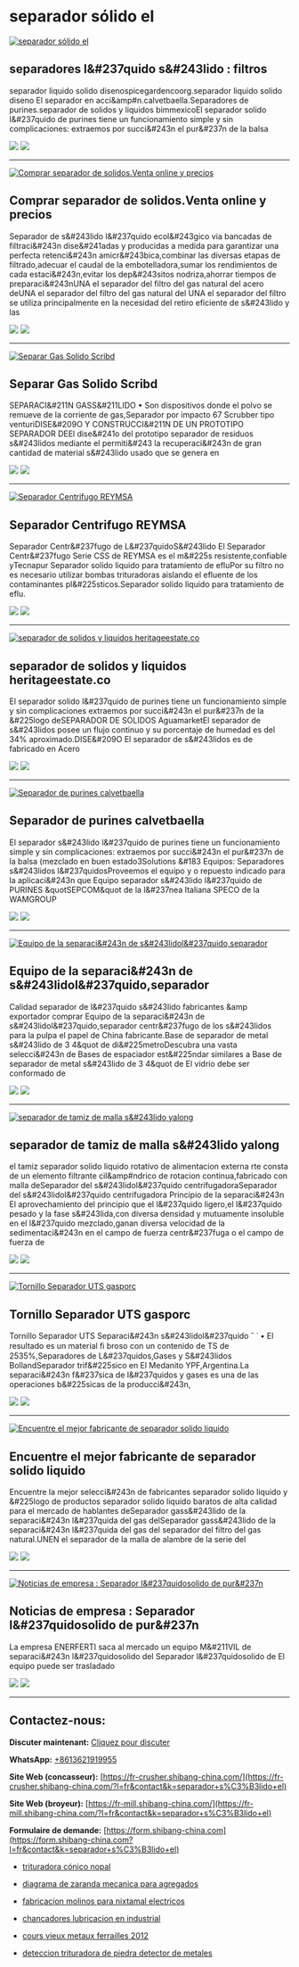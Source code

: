 # separador sólido el

<a href="https://swt.shibang-china.com/?l=fr&img&k=separador+s%C3%B3lido+el" target="_blank">![separador sólido el](http://static.shibang-china.com/all-800x300/1141.jpg)</a>

## separadores l&#237quido s&#243lido : filtros
separador liquido solido disenospicegardencoorg.separador liquido solido diseno El separador en acci&amp#n.calvetbaella.Separadores de purines.separador de solidos y liquidos bimmexicoEl separador solido l&#237quido de purines tiene un funcionamiento simple y sin complicaciones: extraemos por succi&#243n el pur&#237n de la balsa


<a href="https://whatsapp.shibangsoft.com/WhatsApp.php" target="_blank" title="WhatsApp">![](http://static.shibang-china.com/icon/whatsapp.png)</a> <a href="https://swt.shibang-china.com/?l=fr&icon&k=separador+s%C3%B3lido+el" target="_blank">![](http://static.shibang-china.com/icon/chat-fr.png)</a>

---

<a href="https://swt.shibang-china.com/?l=fr&img&k=separador+s%C3%B3lido+el" target="_blank">![Comprar separador de solidos.Venta online y precios](http://static.shibang-china.com/all-800x300/1011.jpg)</a>

## Comprar separador de solidos.Venta online y precios
Separador de s&#243lido l&#237quido ecol&#243gico via bancadas de filtraci&#243n dise&#241adas y producidas a medida para garantizar una perfecta retenci&#243n amicr&#243bica,combinar las diversas etapas de filtrado,adecuar el caudal de la embotelladora,sumar los rendimientos de cada estaci&#243n,evitar los dep&#243sitos nodriza,ahorrar tiempos de preparaci&#243nUNA el separador del filtro del gas natural del acero deUNA el separador del filtro del gas natural del UNA el separador del filtro se utiliza principalmente en la necesidad del retiro eficiente de s&#243lido y las


<a href="https://whatsapp.shibangsoft.com/WhatsApp.php" target="_blank" title="WhatsApp">![](http://static.shibang-china.com/icon/whatsapp.png)</a> <a href="https://swt.shibang-china.com/?l=fr&icon&k=separador+s%C3%B3lido+el" target="_blank">![](http://static.shibang-china.com/icon/chat-fr.png)</a>

---

<a href="https://swt.shibang-china.com/?l=fr&img&k=separador+s%C3%B3lido+el" target="_blank">![Separar Gas Solido Scribd](http://static.shibang-china.com/all-800x300/63.jpg)</a>

## Separar Gas Solido Scribd
SEPARACI&#211N GASS&#211LIDO • Son dispositivos donde el polvo se remueve de la corriente de gas,Separador por impacto 67 Scrubber tipo venturiDISE&#209O Y CONSTRUCCI&#211N DE UN PROTOTIPO SEPARADOR DEEl dise&#241o del prototipo separador de residuos s&#243lidos mediante el permiti&#243 la recuperaci&#243n de gran cantidad de material s&#243lido usado que se genera en


<a href="https://whatsapp.shibangsoft.com/WhatsApp.php" target="_blank" title="WhatsApp">![](http://static.shibang-china.com/icon/whatsapp.png)</a> <a href="https://swt.shibang-china.com/?l=fr&icon&k=separador+s%C3%B3lido+el" target="_blank">![](http://static.shibang-china.com/icon/chat-fr.png)</a>

---

<a href="https://swt.shibang-china.com/?l=fr&img&k=separador+s%C3%B3lido+el" target="_blank">![Separador Centrifugo REYMSA](http://static.shibang-china.com/all-800x300/1492.jpg)</a>

## Separador Centrifugo REYMSA
Separador Centr&#237fugo de L&#237quidoS&#243lido El Separador Centr&#237fugo Serie CSS de REYMSA es el m&#225s resistente,confiable yTecnapur Separador solido liquido para tratamiento de efluPor su filtro no es necesario utilizar bombas trituradoras aislando el efluente de los contaminantes pl&#225sticos.Separador solido liquido para tratamiento de eflu.


<a href="https://whatsapp.shibangsoft.com/WhatsApp.php" target="_blank" title="WhatsApp">![](http://static.shibang-china.com/icon/whatsapp.png)</a> <a href="https://swt.shibang-china.com/?l=fr&icon&k=separador+s%C3%B3lido+el" target="_blank">![](http://static.shibang-china.com/icon/chat-fr.png)</a>

---

<a href="https://swt.shibang-china.com/?l=fr&img&k=separador+s%C3%B3lido+el" target="_blank">![separador de solidos y liquidos heritageestate.co](http://static.shibang-china.com/all-800x300/1364.jpg)</a>

## separador de solidos y liquidos heritageestate.co
El separador solido l&#237quido de purines tiene un funcionamiento simple y sin complicaciones extraemos por succi&#243n el pur&#237n de la &#225logo deSEPARADOR DE SOLIDOS AguamarketEl separador de s&#243lidos posee un flujo continuo y su porcentaje de humedad es del 34% aproximado.DISE&#209O El separador de s&#243lidos es de fabricado en Acero


<a href="https://whatsapp.shibangsoft.com/WhatsApp.php" target="_blank" title="WhatsApp">![](http://static.shibang-china.com/icon/whatsapp.png)</a> <a href="https://swt.shibang-china.com/?l=fr&icon&k=separador+s%C3%B3lido+el" target="_blank">![](http://static.shibang-china.com/icon/chat-fr.png)</a>

---

<a href="https://swt.shibang-china.com/?l=fr&img&k=separador+s%C3%B3lido+el" target="_blank">![Separador de purines calvetbaella](http://static.shibang-china.com/all-800x300/862.jpg)</a>

## Separador de purines calvetbaella
El separador s&#243lido l&#237quido de purines tiene un funcionamiento simple y sin complicaciones: extraemos por succi&#243n el pur&#237n de la balsa (mezclado en buen estado3Solutions &#183 Equipos: Separadores s&#243lidos l&#237quidosProveemos el equipo y o repuesto indicado para la aplicaci&#243n que Equipo separador s&#243lido l&#237quido de PURINES &quotSEPCOM&quot de la l&#237nea Italiana SPECO de la WAMGROUP


<a href="https://whatsapp.shibangsoft.com/WhatsApp.php" target="_blank" title="WhatsApp">![](http://static.shibang-china.com/icon/whatsapp.png)</a> <a href="https://swt.shibang-china.com/?l=fr&icon&k=separador+s%C3%B3lido+el" target="_blank">![](http://static.shibang-china.com/icon/chat-fr.png)</a>

---

<a href="https://swt.shibang-china.com/?l=fr&img&k=separador+s%C3%B3lido+el" target="_blank">![Equipo de la separaci&#243n de s&#243lidol&#237quido,separador](http://static.shibang-china.com/all-800x300/133.jpg)</a>

## Equipo de la separaci&#243n de s&#243lidol&#237quido,separador
Calidad separador de l&#237quido s&#243lido fabricantes &amp exportador comprar Equipo de la separaci&#243n de s&#243lidol&#237quido,separador centr&#237fugo de los s&#243lidos para la pulpa el papel de China fabricante.Base de separador de metal s&#243lido de 3 4&quot de di&#225metroDescubra una vasta selecci&#243n de Bases de espaciador est&#225ndar similares a Base de separador de metal s&#243lido de 3 4&quot de El vidrio debe ser conformado de


<a href="https://whatsapp.shibangsoft.com/WhatsApp.php" target="_blank" title="WhatsApp">![](http://static.shibang-china.com/icon/whatsapp.png)</a> <a href="https://swt.shibang-china.com/?l=fr&icon&k=separador+s%C3%B3lido+el" target="_blank">![](http://static.shibang-china.com/icon/chat-fr.png)</a>

---

<a href="https://swt.shibang-china.com/?l=fr&img&k=separador+s%C3%B3lido+el" target="_blank">![separador de tamiz de malla s&#243lido yalong](http://static.shibang-china.com/all-800x300/1286.jpg)</a>

## separador de tamiz de malla s&#243lido yalong
el tamiz separador solido liquido rotativo de alimentacion externa rte consta de un elemento filtrante cil&amp#ndrico de rotacion continua,fabricado con malla deSeparador del s&#243lidol&#237quido centrifugadoraSeparador del s&#243lidol&#237quido centrifugadora Principio de la separaci&#243n El aprovechamiento del principio que el l&#237quido ligero,el l&#237quido pesado y la fase s&#243lida,con diversa densidad y mutuamente insoluble en el l&#237quido mezclado,ganan diversa velocidad de la sedimentaci&#243n en el campo de fuerza centr&#237fuga o el campo de fuerza de


<a href="https://whatsapp.shibangsoft.com/WhatsApp.php" target="_blank" title="WhatsApp">![](http://static.shibang-china.com/icon/whatsapp.png)</a> <a href="https://swt.shibang-china.com/?l=fr&icon&k=separador+s%C3%B3lido+el" target="_blank">![](http://static.shibang-china.com/icon/chat-fr.png)</a>

---

<a href="https://swt.shibang-china.com/?l=fr&img&k=separador+s%C3%B3lido+el" target="_blank">![Tornillo Separador UTS gasporc](http://static.shibang-china.com/all-800x300/1303.jpg)</a>

## Tornillo Separador UTS gasporc
Tornillo Separador UTS Separaci&#243n s&#243lidol&#237quido ˆ ˙ • El resultado es un material ﬁ broso con un contenido de TS de 2535%,Separadores de L&#237quidos,Gases y S&#243lidos BollandSeparador trif&#225sico en El Medanito YPF,Argentina.La separaci&#243n f&#237sica de l&#237quidos y gases es una de las operaciones b&#225sicas de la producci&#243n,


<a href="https://whatsapp.shibangsoft.com/WhatsApp.php" target="_blank" title="WhatsApp">![](http://static.shibang-china.com/icon/whatsapp.png)</a> <a href="https://swt.shibang-china.com/?l=fr&icon&k=separador+s%C3%B3lido+el" target="_blank">![](http://static.shibang-china.com/icon/chat-fr.png)</a>

---

<a href="https://swt.shibang-china.com/?l=fr&img&k=separador+s%C3%B3lido+el" target="_blank">![Encuentre el mejor fabricante de separador solido liquido](http://static.shibang-china.com/all-800x300/171.jpg)</a>

## Encuentre el mejor fabricante de separador solido liquido
Encuentre la mejor selecci&#243n de fabricantes separador solido liquido y &#225logo de productos separador solido liquido baratos de alta calidad para el mercado de hablantes deSeparador gass&#243lido de la separaci&#243n l&#237quida del gas delSeparador gass&#243lido de la separaci&#243n l&#237quida del gas del separador del filtro del gas natural.UNEN el separador de la malla de alambre de la serie del


<a href="https://whatsapp.shibangsoft.com/WhatsApp.php" target="_blank" title="WhatsApp">![](http://static.shibang-china.com/icon/whatsapp.png)</a> <a href="https://swt.shibang-china.com/?l=fr&icon&k=separador+s%C3%B3lido+el" target="_blank">![](http://static.shibang-china.com/icon/chat-fr.png)</a>

---

<a href="https://swt.shibang-china.com/?l=fr&img&k=separador+s%C3%B3lido+el" target="_blank">![Noticias de empresa : Separador l&#237quidosolido de pur&#237n](http://static.shibang-china.com/all-800x300/358.jpg)</a>

## Noticias de empresa : Separador l&#237quidosolido de pur&#237n
La empresa ENERFERTI saca al mercado un equipo M&#211VIL de separaci&#243n l&#237quidosolido del Separador l&#237quidosolido de El equipo puede ser trasladado

<a href="https://whatsapp.shibangsoft.com/WhatsApp.php" target="_blank" title="WhatsApp">![](http://static.shibang-china.com/icon/whatsapp.png)</a> <a href="https://swt.shibang-china.com/?l=fr&icon&k=separador+s%C3%B3lido+el" target="_blank">![](http://static.shibang-china.com/icon/chat-fr.png)</a>

---
## Contactez-nous:

**Discuter maintenant:** [Cliquez pour discuter](https://swt.shibang-china.com?l=fr&contact&k=separador+s%C3%B3lido+el)

**WhatsApp:**  [+8613621919955](https://whatsapp.shibangsoft.com/WhatsApp.php)

**Site Web (concasseur):** [https://fr-crusher.shibang-china.com/](https://fr-crusher.shibang-china.com/?l=fr&contact&k=separador+s%C3%B3lido+el)

**Site Web (broyeur):** [https://fr-mill.shibang-china.com/](https://fr-mill.shibang-china.com/?l=fr&contact&k=separador+s%C3%B3lido+el)

**Formulaire de demande:** [https://form.shibang-china.com](https://form.shibang-china.com?l=fr&contact&k=separador+s%C3%B3lido+el)

* [trituradora cónico nopal](../62/trituradora%20c%C3%B3nico%20nopal.md)

* [diagrama de zaranda mecanica para agregados](../64/diagrama%20de%20zaranda%20mecanica%20para%20agregados.md)

* [fabricacion molinos para nixtamal electricos](../65/fabricacion%20molinos%20para%20nixtamal%20electricos.md)

* [chancadores lubricacion en industrial](../64/chancadores%20lubricacion%20en%20industrial.md)

* [cours vieux metaux ferrailles 2012](../65/cours%20vieux%20metaux%20ferrailles%202012.md)

* [deteccion trituradora de piedra detector de metales](../62/deteccion%20trituradora%20de%20piedra%20detector%20de%20metales.md)